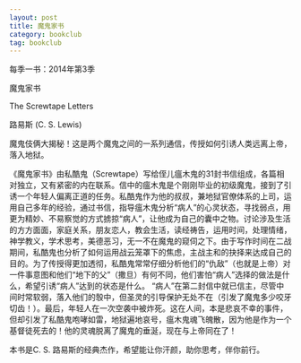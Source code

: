 ```yaml
---
layout: post
title: 魔鬼家书 
category: bookclub
tag: bookclub
---
```


每季一书：2014年第3季

魔鬼家书

The Screwtape Letters

路易斯 (C. S. Lewis)

魔鬼伎俩大揭秘！这是两个魔鬼之间的一系列通信，传授如何引诱人类远离上帝，落入地狱。

《魔鬼家书》由私酷鬼（Screwtape）写给侄儿瘟木鬼的31封书信组成，各篇相对独立，又有紧密的内在联系。信中的瘟木鬼是个刚刚毕业的初级魔鬼，接到了引诱一个年轻人偏离正道的任务。私酷鬼作为他的叔叔，兼地狱官僚体系的上司，运用自己多年的经验，通过书信，指导瘟木鬼分析“病人”的心灵状态，寻找弱点，用更为精妙、不易察觉的方式掳掠“病人”，让他成为自己的囊中之物。讨论涉及生活的方方面面，家庭关系，朋友恋人，教会生活，读经祷告，运用时间，处理情绪，神学教义，学术思考，美德恶习，无一不在魔鬼的窥伺之下。由于写作时间在二战期间，私酷鬼也分析了如何运用战云笼罩下的焦虑，主战主和的抉择来达成自己的目的。为了传授得更加透彻，私酷鬼常常仔细分析他们的“仇敌”（也就是上帝）对一件事意图和他们“地下的父”（撒旦）有何不同，他们害怕“病人”选择的做法是什么，希望引诱“病人”达到的状态是什么。 “病人”在第二封信中就已信主，尽管中间时常软弱，落入他们的彀中，但圣灵的引导保护无处不在（引发了魔鬼多少咬牙切齿！）。最后，年轻人在一次空袭中被炸死。这在人间，本是悲哀不幸的事件，但却引发了私酷鬼咆哮如雷，地狱遍地哀号，瘟木鬼魂飞魄散，因为他是作为一个基督徒死去的！他的灵魂脱离了魔鬼的垂涎，现在与上帝同在了！

本书是C. S. 路易斯的经典杰作，希望能让你汗颜，助你思考，伴你前行。





